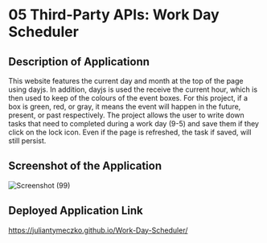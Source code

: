 # 05 Third-Party APIs: Work Day Scheduler

## Description of Applicationn
This website features the current day and month at the top of the page using dayjs. In addition, dayjs is used the receive the current hour, which is then
used to keep of the colours of the event boxes. For this project, if a box is green, red, or gray, it means the event will happen in the future, present, or past respectively.
The project allows the user to write down tasks that need to completed during a work day (9-5) and save them if they click on the lock icon. Even if the page is refreshed,
the task if saved, will still persist.

## Screenshot of the Application

![Screenshot (99)](https://github.com/JulianTymeczko/Work-Day-Scheduler/assets/130944880/cc47389e-896b-435f-b55b-0966d1f7768f)

## Deployed Application Link
https://juliantymeczko.github.io/Work-Day-Scheduler/
